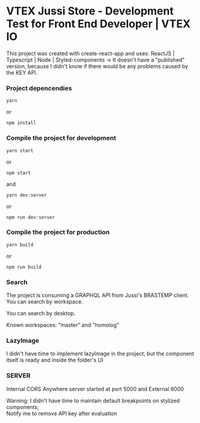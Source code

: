 # VTEX Jussi Store - Development Test for Front End Developer | VTEX IO

This project was created with create-react-app and uses:
ReactJS | Typescript | Node | Styled-components
-> It doesn't have a "published" version, because I didn't know if there would be any problems caused by the KEY API.

### Project depencendies

```shell
yarn
```
or
```shell
npm install
```

### Compile the project for development


```shell
yarn start
```
or 
```shell
npm start
```
and 

```shell
yarn dev:server
```

or 
```shell
npm run dev:server
```

### Compile the project for production

```shell
yarn build
```

or 
```shell
npm run build
```

### Search 

The project is consuming a GRAPHQL API from Jussi's BRASTEMP client.
You can search by workspace.

You can search by desktop.

Known workspaces:
"master"
and "homolog"


### LazyImage

I didn't have time to implement lazyImage in the project, but the component itself is ready and inside the folder's UI


### SERVER
Internal CORS Anywhere server started at port 5000 and
External 8000

Warning: 
I didn't have time to maintain default breakpoints on stylized components; \
Notify me to remove API key after evaluation